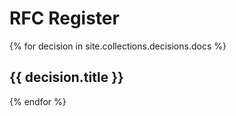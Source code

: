 # RFC Register

{% for decision in site.collections.decisions.docs %}
  <h2>{{ decision.title }}</h2>
{% endfor %}